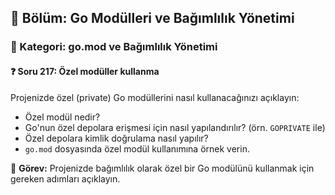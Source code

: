 ## 📘 Bölüm: Go Modülleri ve Bağımlılık Yönetimi
### 🔹 Kategori: go.mod ve Bağımlılık Yönetimi
#### ❓ Soru 217: Özel modüller kullanma

Projenizde özel (private) Go modüllerini nasıl kullanacağınızı açıklayın:

- Özel modül nedir?
- Go'nun özel depolara erişmesi için nasıl yapılandırılır? (örn. `GOPRIVATE` ile)
- Özel depolara kimlik doğrulama nasıl yapılır?
- `go.mod` dosyasında özel modül kullanımına örnek verin.

🔧 **Görev:** Projenizde bağımlılık olarak özel bir Go modülünü kullanmak için gereken adımları açıklayın.

